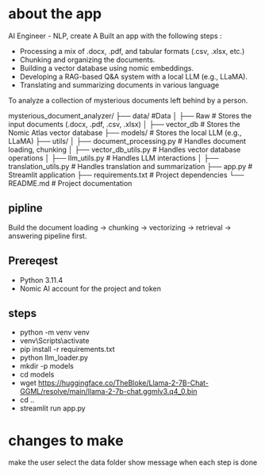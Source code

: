 # about the app
AI Engineer - NLP, create A Built an app with the following steps :
* Processing a mix of .docx, .pdf, and tabular formats (.csv, .xlsx, etc.)
* Chunking and organizing the documents.
* Building a vector database using nomic embeddings.
* Developing a RAG-based Q&A system with a local LLM (e.g., LLaMA).
* Translating and summarizing documents in various language

To analyze a collection of mysterious documents left behind by a person.

mysterious_document_analyzer/
├── data/              #Data
│   ├── Raw  # Stores the input documents (.docx, .pdf, .csv, .xlsx)
│   ├── vector_db         # Stores the Nomic Atlas vector database
├── models/            # Stores the local LLM (e.g., LLaMA)
├── utils/
│   ├── document_processing.py  # Handles document loading, chunking
│   ├── vector_db_utils.py    # Handles vector database operations
│   ├── llm_utils.py          # Handles LLM interactions
│   ├── translation_utils.py # Handles translation and summarization
├── app.py             # Streamlit application
├── requirements.txt   # Project dependencies
└── README.md          # Project documentation

## pipline 

Build the document loading → chunking → vectorizing → retrieval → answering pipeline first.


## Prereqest 
- Python 3.11.4
-  Nomic AI account for the project and token 



## steps 
- python -m venv venv  
- venv\Scripts\activate
- pip install -r requirements.txt 
- python llm_loader.py
- mkdir -p models
- cd models
- wget https://huggingface.co/TheBloke/Llama-2-7B-Chat-GGML/resolve/main/llama-2-7b-chat.ggmlv3.q4_0.bin
- cd ..
- streamlit run app.py



# changes to make 
make the user select the data folder
show message when each step is done 
